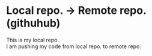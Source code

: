 # Local repo. -> Remote repo.(githuhub)
This is my local repo.
<br>
I am pushing my code from local repo. to remote repo.


